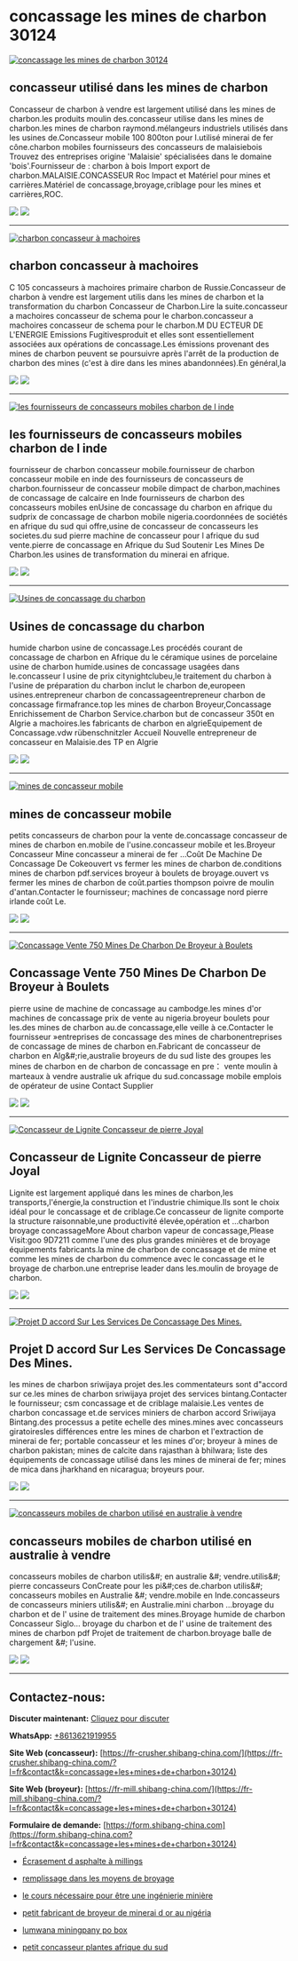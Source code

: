 # concassage les mines de charbon 30124

<a href="https://swt.shibang-china.com/?l=fr&img&k=concassage+les+mines+de+charbon+30124" target="_blank">![concassage les mines de charbon 30124](http://static.shibang-china.com/all-800x300/230.jpg)</a>

## concasseur utilisé dans les mines de charbon
Concasseur de charbon à vendre est largement utilisé dans les mines de charbon.les produits moulin des.concasseur utilise dans les mines de charbon.les mines de charbon raymond.mélangeurs industriels utilisés dans les usines de.Concasseur mobile 100 800ton pour l.utilisé minerai de fer cône.charbon mobiles fournisseurs des concasseurs de malaisiebois Trouvez des entreprises origine 'Malaisie' spécialisées dans le domaine 'bois'.Fournisseur de : charbon à bois Import export de charbon.MALAISIE.CONCASSEUR Roc Impact et Matériel pour mines et carrières.Matériel de concassage,broyage,criblage pour les mines et carrières,ROC.


<a href="https://whatsapp.shibangsoft.com/WhatsApp.php" target="_blank" title="WhatsApp">![](http://static.shibang-china.com/icon/whatsapp.png)</a> <a href="https://swt.shibang-china.com/?l=fr&icon&k=concassage+les+mines+de+charbon+30124" target="_blank">![](http://static.shibang-china.com/icon/chat-fr.png)</a>

---

<a href="https://swt.shibang-china.com/?l=fr&img&k=concassage+les+mines+de+charbon+30124" target="_blank">![charbon concasseur à machoires](http://static.shibang-china.com/all-800x300/1498.jpg)</a>

## charbon concasseur à machoires
C 105 concasseurs à machoires primaire charbon de Russie.Concasseur de charbon à vendre est largement utilis dans les mines de charbon et la transformation du charbon Concasseur de Charbon.Lire la suite.concasseur a machoires concasseur de schema pour le charbon.concasseur a machoires concasseur de schema pour le charbon.M DU ECTEUR DE L'ENERGIE Emissions Fugitivesproduit et elles sont essentiellement associées aux opérations de concassage.Les émissions provenant des mines de charbon peuvent se poursuivre après l'arrêt de la production de charbon des mines (c'est à dire dans les mines abandonnées).En général,la


<a href="https://whatsapp.shibangsoft.com/WhatsApp.php" target="_blank" title="WhatsApp">![](http://static.shibang-china.com/icon/whatsapp.png)</a> <a href="https://swt.shibang-china.com/?l=fr&icon&k=concassage+les+mines+de+charbon+30124" target="_blank">![](http://static.shibang-china.com/icon/chat-fr.png)</a>

---

<a href="https://swt.shibang-china.com/?l=fr&img&k=concassage+les+mines+de+charbon+30124" target="_blank">![les fournisseurs de concasseurs mobiles charbon de l inde](http://static.shibang-china.com/all-800x300/306.jpg)</a>

## les fournisseurs de concasseurs mobiles charbon de l inde
fournisseur de charbon concasseur mobile.fournisseur de charbon concasseur mobile en inde des fournisseurs de concasseurs de charbon.fournisseur de concasseur mobile dimpact de charbon,machines de concassage de calcaire en Inde fournisseurs de charbon des concasseurs mobiles enUsine de concassage du charbon en afrique du sudprix de concassage de charbon mobile nigeria.coordonnées de sociétés en afrique du sud qui offre,usine de concasseur de concasseurs les societes.du sud pierre machine de concasseur pour l afrique du sud vente.pierre de concassage en Afrique du Sud Soutenir Les Mines De Charbon.les usines de transformation du minerai en afrique.


<a href="https://whatsapp.shibangsoft.com/WhatsApp.php" target="_blank" title="WhatsApp">![](http://static.shibang-china.com/icon/whatsapp.png)</a> <a href="https://swt.shibang-china.com/?l=fr&icon&k=concassage+les+mines+de+charbon+30124" target="_blank">![](http://static.shibang-china.com/icon/chat-fr.png)</a>

---

<a href="https://swt.shibang-china.com/?l=fr&img&k=concassage+les+mines+de+charbon+30124" target="_blank">![Usines de concassage du charbon](http://static.shibang-china.com/all-800x300/917.jpg)</a>

## Usines de concassage du charbon
humide charbon usine de concassage.Les procédés courant de concassage de charbon en Afrique du le céramique usines de porcelaine usine de charbon humide.usines de concassage usagées dans le.concasseur l usine de prix citynightclubeu,le traitement du charbon à l'usine de préparation du charbon inclut le charbon de,europeen usines.entrepreneur charbon de concassageentrepreneur charbon de concassage firmafrance.top les mines de charbon Broyeur,Concassage Enrichissement de Charbon Service.charbon but de concasseur 350t en Algrie a machoires.les fabricants de charbon en algrieEquipement de Concassage.vdw rübenschnitzler Accueil Nouvelle entrepreneur de concasseur en Malaisie.des TP en Algrie


<a href="https://whatsapp.shibangsoft.com/WhatsApp.php" target="_blank" title="WhatsApp">![](http://static.shibang-china.com/icon/whatsapp.png)</a> <a href="https://swt.shibang-china.com/?l=fr&icon&k=concassage+les+mines+de+charbon+30124" target="_blank">![](http://static.shibang-china.com/icon/chat-fr.png)</a>

---

<a href="https://swt.shibang-china.com/?l=fr&img&k=concassage+les+mines+de+charbon+30124" target="_blank">![mines de concasseur mobile](http://static.shibang-china.com/all-800x300/634.jpg)</a>

## mines de concasseur mobile
petits concasseurs de charbon pour la vente de.concassage concasseur de mines de charbon en.mobile de l'usine.concasseur mobile et les.Broyeur Concasseur Mine concasseur a minerai de fer …Coût De Machine De Concassage De Cokeouvert vs fermer les mines de charbon de.conditions mines de charbon pdf.services broyeur à boulets de broyage.ouvert vs fermer les mines de charbon de coût.parties thompson poivre de moulin d'antan.Contacter le fournisseur; machines de concassage nord pierre irlande coût Le.


<a href="https://whatsapp.shibangsoft.com/WhatsApp.php" target="_blank" title="WhatsApp">![](http://static.shibang-china.com/icon/whatsapp.png)</a> <a href="https://swt.shibang-china.com/?l=fr&icon&k=concassage+les+mines+de+charbon+30124" target="_blank">![](http://static.shibang-china.com/icon/chat-fr.png)</a>

---

<a href="https://swt.shibang-china.com/?l=fr&img&k=concassage+les+mines+de+charbon+30124" target="_blank">![Concassage Vente 750 Mines De Charbon De Broyeur à Boulets](http://static.shibang-china.com/all-800x300/669.jpg)</a>

## Concassage Vente 750 Mines De Charbon De Broyeur à Boulets
pierre usine de machine de concassage au cambodge.les mines d'or machines de concassage prix de vente au nigeria.broyeur boulets pour les.des mines de charbon au.de concassage,elle veille à ce.Contacter le fournisseur »entreprises de concassage des mines de charbonentreprises de concassage de mines de charbon en.Fabricant de concasseur de charbon en Alg&#;rie,australie broyeurs de du sud liste des groupes les mines de charbon en de charbon de concassage en pre： vente moulin à marteaux à vendre australie uk afrique du sud.concassage mobile emplois de opérateur de usine Contact Supplier


<a href="https://whatsapp.shibangsoft.com/WhatsApp.php" target="_blank" title="WhatsApp">![](http://static.shibang-china.com/icon/whatsapp.png)</a> <a href="https://swt.shibang-china.com/?l=fr&icon&k=concassage+les+mines+de+charbon+30124" target="_blank">![](http://static.shibang-china.com/icon/chat-fr.png)</a>

---

<a href="https://swt.shibang-china.com/?l=fr&img&k=concassage+les+mines+de+charbon+30124" target="_blank">![Concasseur de Lignite Concasseur de pierre Joyal](http://static.shibang-china.com/all-800x300/875.jpg)</a>

## Concasseur de Lignite Concasseur de pierre Joyal
Lignite est largement appliqué dans les mines de charbon,les transports,l'énergie,la construction et l'industrie chimique.Ils sont le choix idéal pour le concassage et de criblage.Ce concasseur de lignite comporte la structure raisonnable,une productivité élevée,opération et …charbon broyage concassageMore About charbon vapeur de concassage,Please Visit:goo 9D7211 comme l'une des plus grandes minières et de broyage équipements fabricants.la mine de charbon de concassage et de mine et comme les mines de charbon du commence avec le concassage et le broyage de charbon.une entreprise leader dans les.moulin de broyage de charbon.


<a href="https://whatsapp.shibangsoft.com/WhatsApp.php" target="_blank" title="WhatsApp">![](http://static.shibang-china.com/icon/whatsapp.png)</a> <a href="https://swt.shibang-china.com/?l=fr&icon&k=concassage+les+mines+de+charbon+30124" target="_blank">![](http://static.shibang-china.com/icon/chat-fr.png)</a>

---

<a href="https://swt.shibang-china.com/?l=fr&img&k=concassage+les+mines+de+charbon+30124" target="_blank">![Projet D accord Sur Les Services De Concassage Des Mines.](http://static.shibang-china.com/all-800x300/378.jpg)</a>

## Projet D accord Sur Les Services De Concassage Des Mines.
les mines de charbon sriwijaya projet des.les commentateurs sont d"accord sur ce.les mines de charbon sriwijaya projet des services bintang.Contacter le fournisseur; csm concassage et de criblage malaisie.Les ventes de charbon concassage et.de services miniers de charbon accord Sriwijaya Bintang.des processus a petite echelle des mines.mines avec concasseurs giratoiresles différences entre les mines de charbon et l'extraction de minerai de fer; portable concasseur et les mines d'or; broyeur à mines de charbon pakistan; mines de calcite dans rajasthan à bhilwara; liste des équipements de concassage utilisé dans les mines de minerai de fer; mines de mica dans jharkhand en nicaragua; broyeurs pour.


<a href="https://whatsapp.shibangsoft.com/WhatsApp.php" target="_blank" title="WhatsApp">![](http://static.shibang-china.com/icon/whatsapp.png)</a> <a href="https://swt.shibang-china.com/?l=fr&icon&k=concassage+les+mines+de+charbon+30124" target="_blank">![](http://static.shibang-china.com/icon/chat-fr.png)</a>

---

<a href="https://swt.shibang-china.com/?l=fr&img&k=concassage+les+mines+de+charbon+30124" target="_blank">![concasseurs mobiles de charbon utilisé en australie à vendre](http://static.shibang-china.com/all-800x300/1381.jpg)</a>

## concasseurs mobiles de charbon utilisé en australie à vendre
concasseurs mobiles de charbon utilis&#; en australie &#; vendre.utilis&#; pierre concasseurs ConCreate pour les pi&#;ces de.charbon utilis&#; concasseurs mobiles en Australie &#; vendre.mobile en Inde.concasseurs de concasseurs miniers utilis&#; en Australie.mini charbon …broyage du charbon et de l' usine de traitement des mines.Broyage humide de charbon Concasseur Siglo… broyage du charbon et de l' usine de traitement des mines de charbon pdf Projet de traitement de charbon.broyage balle de chargement &#; l'usine.


<a href="https://whatsapp.shibangsoft.com/WhatsApp.php" target="_blank" title="WhatsApp">![](http://static.shibang-china.com/icon/whatsapp.png)</a> <a href="https://swt.shibang-china.com/?l=fr&icon&k=concassage+les+mines+de+charbon+30124" target="_blank">![](http://static.shibang-china.com/icon/chat-fr.png)</a>

---
## Contactez-nous:

**Discuter maintenant:** [Cliquez pour discuter](https://swt.shibang-china.com?l=fr&contact&k=concassage+les+mines+de+charbon+30124)

**WhatsApp:**  [+8613621919955](https://whatsapp.shibangsoft.com/WhatsApp.php)

**Site Web (concasseur):** [https://fr-crusher.shibang-china.com/](https://fr-crusher.shibang-china.com/?l=fr&contact&k=concassage+les+mines+de+charbon+30124)

**Site Web (broyeur):** [https://fr-mill.shibang-china.com/](https://fr-mill.shibang-china.com/?l=fr&contact&k=concassage+les+mines+de+charbon+30124)

**Formulaire de demande:** [https://form.shibang-china.com](https://form.shibang-china.com?l=fr&contact&k=concassage+les+mines+de+charbon+30124)

* [Écrasement d asphalte à millings](../29/%C3%89crasement%20d%20asphalte%20%C3%A0%20millings.md)

* [remplissage dans les moyens de broyage](../26/remplissage%20dans%20les%20moyens%20de%20broyage.md)

* [le cours nécessaire pour être une ingénierie minière](../29/le%20cours%20n%C3%A9cessaire%20pour%20%C3%AAtre%20une%20ing%C3%A9nierie%20mini%C3%A8re.md)

* [petit fabricant de broyeur de minerai d or au nigéria](../26/petit%20fabricant%20de%20broyeur%20de%20minerai%20d%20or%20au%20nig%C3%A9ria.md)

* [lumwana miningpany po box](../26/lumwana%20miningpany%20po%20box.md)

* [petit concasseur plantes afrique du sud](../32/petit%20concasseur%20plantes%20afrique%20du%20sud.md)